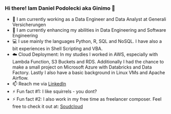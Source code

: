 ### Hi there! Iam Daniel Podolecki aka Ginimo 👋

- 🔭 I am currently working as a Data Engineer and Data Analyst at Generali Versicherungen
- 🌱 I am currently enhancing my abilities in  Data Engineering and Software Engineering
- 💻 I use mainly the languages Python, R, SQL and NoSQL. I have also a bit experiences in Shell Scripting and VBA.
- ☁️ Cloud Deployment: In my studies I worked in AWS, especially with Lambda Function, S3 Buckets and RDS. Additionally I had the chance to make a small project on Microsoft Azure with Databricks and Data Factory. Lastly I also have a basic background in Linux VMs and Apache Airflow. 
- 📫 Reach me via [LinkedIn](https://www.linkedin.com/in/daniel-podolecki-97a71b185/) 
- ⚡ Fun fact #1: I like squirrels - you dont?
- ⚡ Fun fact #2: I also work in my free time as freelancer composer. Feel free to check it out at: [Soudcloud](https://www.soundcloud.com/ginimo)
